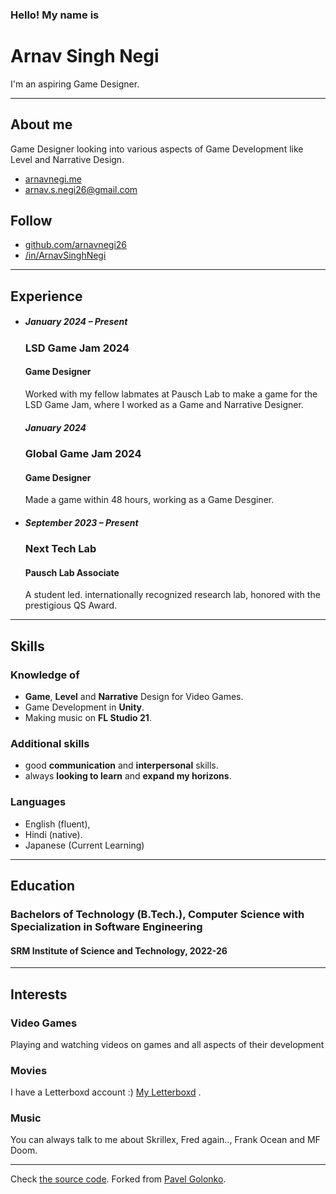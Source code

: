 ### Hello! My name is

# Arnav Singh Negi

I'm an aspiring Game Designer.
***

## About me

Game Designer looking into various aspects of Game Development like Level and Narrative Design.



- [arnavnegi.me](https://arnavnegi.me)
- [arnav.s.negi26@gmail.com](mailto:arnav.s.negi26@gmail.com)

## Follow

- [github.com/arnavnegi26](https://github.com/arnavnegi26)
- [/in/ArnavSinghNegi](https://linkedin.com/in/arnav-negi-212768251/)
***

## Experience

- ##### January 2024 – Present

  ### LSD Game Jam 2024

  #### Game Designer
  
  Worked with my fellow labmates at Pausch Lab to make a game for the LSD Game Jam, where I worked as a Game and Narrative Designer.

  ##### January 2024

  ### Global Game Jam 2024

  #### Game Designer

  Made a game within 48 hours, working as a Game Desginer.

- ##### September 2023 – Present

  ### Next Tech Lab

  #### Pausch Lab Associate
  
  A student led. internationally recognized research lab, honored with the prestigious QS Award.



***

## Skills

### Knowledge of

- **Game**, **Level** and **Narrative** Design for Video Games.
- Game Development in **Unity**.
- Making music on **FL Studio 21**.

### Additional skills

- good **communication** and **interpersonal** skills.
- always **looking to learn** and **expand my horizons**.

### Languages

- English (fluent),
- Hindi (native).
- Japanese (Current Learning)

***

## Education

### Bachelors of Technology (B.Tech.), Computer Science with Specialization in Software Engineering

#### SRM Institute of Science and Technology, 2022-26


***

## Interests

### Video Games

Playing and watching videos on games and all aspects of their development

### Movies

I have a Letterboxd account :) [My Letterboxd](https://letterboxd.com/solidsaanp/) .

### Music

You can always talk to me about Skrillex, Fred again.., Frank Ocean and MF Doom.
***

Check [the source code](https://github.com/arnavnegi26/markdown-cv).
Forked from [Pavel Golonko](https://github.com/Greenek/cv).